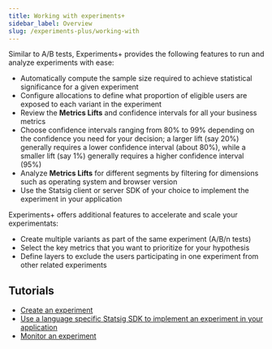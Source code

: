```yaml
---
title: Working with experiments+
sidebar_label: Overview
slug: /experiments-plus/working-with
---
```


Similar to A/B tests, Experiments+ provides the following features to run and analyze experiments with ease:
 - Automatically compute the sample size required to achieve statistical significance for a given experiment  
 - Configure allocations to define what proportion of eligible users are exposed to each variant in the experiment
 - Review the **Metrics Lifts** and confidence intervals for all your business metrics
 - Choose confidence intervals ranging from 80% to 99% depending on the confidence you need for your decision; a larger lift (say 20%) generally requires a lower confidence interval (about 80%), while a smaller lift (say 1%) generally requires a higher confidence interval (95%)
 - Analyze **Metrics Lifts** for different segments by filtering for dimensions such as operating system and browser version
 - Use the Statsig client or server SDK of your choice to implement the experiment in your application

Experiments+ offers additional features to accelerate and scale your experimentats:
 - Create multiple variants as part of the same experiment (A/B/n tests)
 - Select the key metrics that you want to prioritize for your hypothesis 
 - Define layers to exclude the users participating in one experiment from other related experiments

## Tutorials
- [Create an experiment](/experiments-plus/create-new)
- [Use a language specific Statsig SDK to implement an experiment in your application](/experiments-plus/implement)
- [Monitor an experiment](/experiments-plus/monitor)
